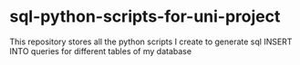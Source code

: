 # sql-python-scripts-for-uni-project
This repository stores all the python scripts I create to generate sql INSERT INTO queries for different tables of my database
